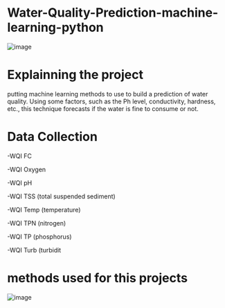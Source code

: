 # Water-Quality-Prediction-machine-learning-python


![image](https://user-images.githubusercontent.com/71986409/180665218-140aea84-3db4-487a-b773-e351696c2915.png)





# Explainning the project 

putting machine learning methods to use to build a prediction of water quality. Using some factors, such as the Ph level, conductivity, hardness, etc., this technique forecasts if the water is fine to consume or not.













# Data Collection

-WQI FC



-WQI Oxygen



-WQI pH



-WQI TSS (total suspended sediment)



-WQI Temp (temperature)



-WQI TPN (nitrogen)



-WQI TP (phosphorus)



-WQI Turb (turbidit







# methods used for this projects 
![image](https://user-images.githubusercontent.com/71986409/180665499-7f1fa699-cb46-40fd-bc4c-affd20d93f00.png)









